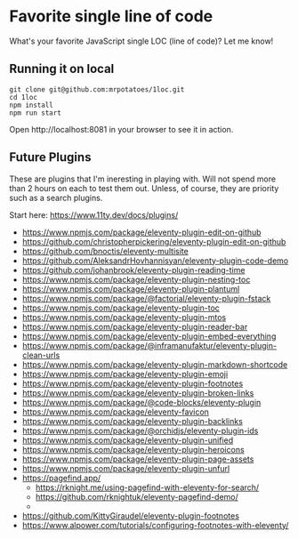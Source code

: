 # Favorite single line of code

What's your favorite JavaScript single LOC (line of code)? Let me know!

## Running it on local

```shell
git clone git@github.com:mrpotatoes/1loc.git
cd 1loc
npm install
npm run start
```

Open http://localhost:8081 in your browser to see it in action.

## Future Plugins
These are plugins that I'm ineresting in playing with. Will not spend more than 2 hours on each to test them out. Unless, of course, they are priority such as a search plugins. 

Start here: https://www.11ty.dev/docs/plugins/

- https://www.npmjs.com/package/eleventy-plugin-edit-on-github
- https://github.com/christopherpickering/eleventy-plugin-edit-on-github
- https://github.com/bnoctis/eleventy-multisite
- https://github.com/AleksandrHovhannisyan/eleventy-plugin-code-demo
- https://github.com/johanbrook/eleventy-plugin-reading-time
- https://www.npmjs.com/package/eleventy-plugin-nesting-toc
- https://www.npmjs.com/package/eleventy-plugin-plantuml
- https://www.npmjs.com/package/@factorial/eleventy-plugin-fstack
- https://www.npmjs.com/package/eleventy-plugin-toc
- https://www.npmjs.com/package/eleventy-plugin-mtos
- https://www.npmjs.com/package/eleventy-plugin-reader-bar
- https://www.npmjs.com/package/eleventy-plugin-embed-everything
- https://www.npmjs.com/package/@inframanufaktur/eleventy-plugin-clean-urls
- https://www.npmjs.com/package/eleventy-plugin-markdown-shortcode
- https://www.npmjs.com/package/eleventy-plugin-emoji
- https://www.npmjs.com/package/eleventy-plugin-footnotes
- https://www.npmjs.com/package/eleventy-plugin-broken-links
- https://www.npmjs.com/package/@code-blocks/eleventy-plugin
- https://www.npmjs.com/package/eleventy-favicon
- https://www.npmjs.com/package/eleventy-plugin-backlinks
- https://www.npmjs.com/package/@orchidjs/eleventy-plugin-ids
- https://www.npmjs.com/package/eleventy-plugin-unified
- https://www.npmjs.com/package/eleventy-plugin-heroicons
- https://www.npmjs.com/package/eleventy-plugin-page-assets
- https://www.npmjs.com/package/eleventy-plugin-unfurl
- https://pagefind.app/
  + https://rknight.me/using-pagefind-with-eleventy-for-search/
  + https://github.com/rknightuk/eleventy-pagefind-demo/
  + 
- https://github.com/KittyGiraudel/eleventy-plugin-footnotes
- https://www.alpower.com/tutorials/configuring-footnotes-with-eleventy/


